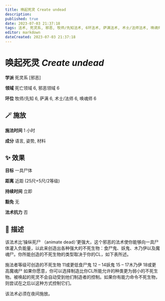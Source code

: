 ```yaml
---
title: 唤起死灵 Create undead
description: 
published: true
date: 2023-07-03 21:37:18
tags: 法术, 死灵系, 邪恶, 牧师/先知法术, 6环法术, 萨满法术, 术士/法师法术, 唤魂师法术, 死亡领域, 邪恶领域
editor: markdown
dateCreated: 2023-07-03 21:37:18
---
```


# **唤起死灵** *Create undead*

**学派** 死灵系 \[邪恶\] 

**领域** 死亡领域 6, 邪恶领域 6

**环位** 牧师/先知 6, 萨满 6, 术士/法师 6, 唤魂师 6

## 🪄 施放

**施法时间** 1 小时

**成分** 语言, 姿势, 材料

## ✨ 效果 

**目标** 一具尸体 

**距离** 近距 (25尺+5尺/2等级)  

**持续时间** 立即 

**豁免** 无

**法术抗力** 否

## 📖 描述

该法术比‘操纵死尸 （animate dead）’更强大，这个邪恶的法术使你能够向一具尸体灌入负能量，以此来创造出各种强大的不死生物：食尸鬼、妖鬼、木乃伊以及魔魂尸。你所能创造的不死生物的类型取决于你的CL，如下表所述。

施法者等级可创造的不死生物 11或更低食尸鬼 12 – 14妖鬼 15 – 17木乃伊 18或更高魔魂尸  如果你愿意，你可以选择制造比你CL所能允许的种类更为弱小的不死生物。被唤起的死灵不会自动受到他们制造者的控制。如果你有能力命令不死生物，则尝试在之后以这种方式控制它们。

该法术必须在夜间施放。
    
